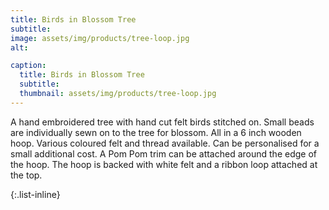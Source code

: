 ```yaml
---
title: Birds in Blossom Tree
subtitle:
image: assets/img/products/tree-loop.jpg
alt: 

caption:
  title: Birds in Blossom Tree
  subtitle: 
  thumbnail: assets/img/products/tree-loop.jpg
---
```

A hand embroidered tree with hand cut felt birds stitched on. Small beads are individually sewn on to the tree for blossom. All in a 6 inch wooden hoop. Various coloured felt and thread available. Can be personalised for a small additional cost. A Pom Pom trim can be attached around the edge of the hoop. The hoop is backed with white felt and a ribbon loop attached at the top.

{:.list-inline}
<!-- - Starting from: £10.00 -->

